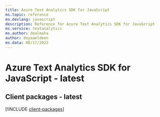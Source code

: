 ```yaml
---
title: Azure Text Analytics SDK for JavaScript
ms.topic: reference
ms.devlang: javascript
description: Reference for Azure Text Analytics SDK for JavaScript
ms.service: textanalytics
ms.author: dealmaha
author: deyaaeldeen
ms.data: 08/17/2022
---
```

# Azure Text Analytics SDK for JavaScript - latest

## Client packages - latest
[!INCLUDE [client-packages](text-analytics-client-index.md)]
